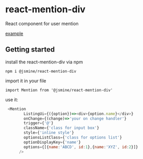 # react-mention-div
React component for user mention

[example](https://codesandbox.io/s/react-mention-div-46m1i)

## Getting started
install the react-mention-div via npm
```
npm i @jsmine/react-mention-div
```

import it in your file
 ```
 import Mention from '@jsmine/react-mention-div'
 ```
 use it:
```javascript
 <Mention 
      	ListingUi={({option})=><div>{option.name}</div>} 
      	onChange={(change)=>'your on change handler'} 
      	trigger={'@'} 
      	className={'class for input box'}
      	style={'inline style'} 
      	optionsListClass={'class for options list'}
      	optionDisplayKey={'name'}
      	options={[{name:'ABCD', id:1},{name:'XYZ', id:2}]}
      />
```